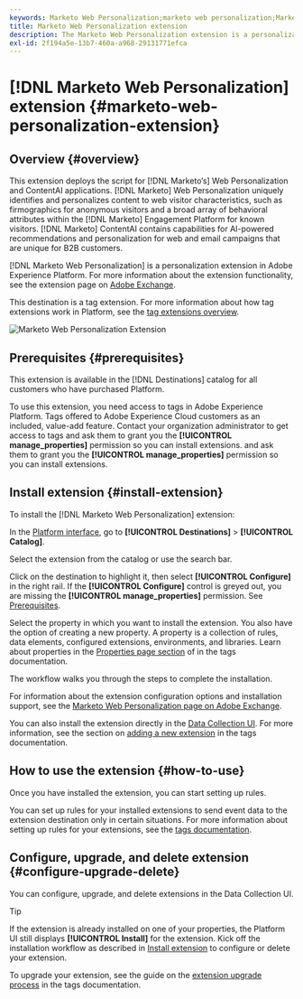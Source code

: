 ```yaml
---
keywords: Marketo Web Personalization;marketo web personalization;Marketo Web Personalization extension;marketo web personalization extension;marketo;Marketo
title: Marketo Web Personalization extension
description: The Marketo Web Personalization extension is a personalization destination in Adobe Experience Platform. For more information about the extension functionality, see the extension page on Adobe Exchange.
exl-id: 2f194a5e-13b7-460a-a968-29131771efca
---
```

# [!DNL Marketo Web Personalization] extension {#marketo-web-personalization-extension}

## Overview {#overview}

This extension deploys the script for [!DNL Marketo’s] Web Personalization and ContentAI applications. [!DNL Marketo] Web Personalization uniquely identifies and personalizes content to web visitor characteristics, such as firmographics for anonymous visitors and a broad array of behavioral attributes within the [!DNL Marketo] Engagement Platform for known visitors. [!DNL Marketo] ContentAI contains capabilities for AI-powered recommendations and personalization for web and email campaigns that are unique for B2B customers.

[!DNL Marketo Web Personalization] is a personalization extension in Adobe Experience Platform. For more information about the extension functionality, see the extension page on [Adobe Exchange](https://exchange.adobe.com/experiencecloud.details.101232.marketo-web-personalization.html).

This destination is a tag extension. For more information about how tag extensions work in Platform, see the [tag extensions overview](../launch-extensions/overview.md).

![Marketo Web Personalization Extension](../../assets/catalog/personalization/marketo-web-personalization/catalog.png)

## Prerequisites {#prerequisites}

This extension is available in the [!DNL Destinations] catalog for all customers who have purchased Platform.

To use this extension, you need access to tags in Adobe Experience Platform. Tags offered to Adobe Experience Cloud customers as an included, value-add feature. Contact your organization administrator to get access to tags and ask them to grant you the **[!UICONTROL manage_properties]** permission so you can install extensions. and ask them to grant you the **[!UICONTROL manage_properties]** permission so you can install extensions.

## Install extension {#install-extension}

To install the [!DNL Marketo Web Personalization] extension:

In the [Platform interface](http://platform.adobe.com/), go to **[!UICONTROL Destinations]** > **[!UICONTROL Catalog]**.

Select the extension from the catalog or use the search bar.

Click on the destination to highlight it, then select **[!UICONTROL Configure]** in the right rail. If the **[!UICONTROL Configure]** control is greyed out, you are missing the **[!UICONTROL manage_properties]** permission. See [Prerequisites](#prerequisites).

Select the property in which you want to install the extension. You also have the option of creating a new property. A property is a collection of rules, data elements, configured extensions, environments, and libraries. Learn about properties in the [Properties page section](../../../tags/ui/administration/companies-and-properties.md#properties-page) of in the tags documentation.

The workflow walks you through the steps to complete the installation.

For information about the extension configuration options and installation support, see the [Marketo Web Personalization page on Adobe Exchange](https://exchange.adobe.com/experiencecloud.details.101232.marketo-web-personalization.html).

You can also install the extension directly in the [Data Collection UI](https://experience.adobe.com/#/data-collection/). For more information, see the section on [adding a new extension](../../../tags/ui/managing-resources/extensions/overview.md#add-a-new-extension) in the tags documentation.

## How to use the extension {#how-to-use}

Once you have installed the extension, you can start setting up rules.

You can set up rules for your installed extensions to send event data to the extension destination only in certain situations. For more information about setting up rules for your extensions, see the [tags documentation](../../../tags/ui/managing-resources/rules.md).

## Configure, upgrade, and delete extension {#configure-upgrade-delete}

You can configure, upgrade, and delete extensions in the Data Collection UI.

>[!TIP]
>
>If the extension is already installed on one of your properties, the Platform UI still displays **[!UICONTROL Install]** for the extension. Kick off the installation workflow as described in [Install extension](#install-extension) to configure or delete your extension.

To upgrade your extension, see the guide on the [extension upgrade process](../../../tags/ui/managing-resources/extensions/extension-upgrade.md) in the tags documentation.
